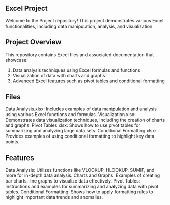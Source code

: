 ## Excel Project
Welcome to the Project repository! This project demonstrates various Excel functionalities, including data manipulation, analysis, and visualization.

## Project Overview
This repository contains Excel files and associated documentation that showcase:

1. Data analysis techniques using Excel formulas and functions
2. Visualization of data with charts and graphs
3. Advanced Excel features such as pivot tables and conditional formatting
## Files
Data Analysis.xlsx: Includes examples of data manipulation and analysis using various Excel functions and formulas.
Visualization.xlsx: Demonstrates data visualization techniques, including the creation of charts and graphs.
Pivot Tables.xlsx: Shows how to use pivot tables for summarizing and analyzing large data sets.
Conditional Formatting.xlsx: Provides examples of using conditional formatting to highlight key data points.
## Features
Data Analysis: Utilizes functions like VLOOKUP, HLOOKUP, SUMIF, and more for in-depth data analysis.
Charts and Graphs: Examples of creating bar charts, line graphs to visualize data effectively.
Pivot Tables: Instructions and examples for summarizing and analyzing data with pivot tables.
Conditional Formatting: Shows how to apply formatting rules to highlight important data trends and anomalies.
